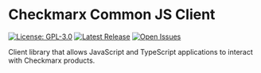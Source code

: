 # Checkmarx Common JS Client

[![License: GPL-3.0](https://img.shields.io/badge/License-GPL3.0-yellow.svg)](https://www.gnu.org/licenses)
[![Latest Release](https://img.shields.io/github/v/release/checkmarx-ltd/cx-common-js-client)](https://github.com/checkmarx-ltd/cx-common-js-client/releases)
[![Open Issues](https://img.shields.io/github/issues-raw/checkmarx-ltd/cx-common-js-client)](https://github.com/checkmarx-ltd/cx-common-js-client/issues)

Client library that allows JavaScript and TypeScript applications to interact with Checkmarx products.
